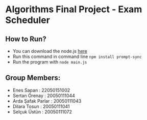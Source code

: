 # Algorithms Final Project - Exam Scheduler

## How to Run?
- You can download the node.js [here](https://nodejs.org/en/download/)
- Run this command in command line `npm install prompt-sync`
- Run the program with `node main.js`

## Group Members:
- Enes Sapan        : 22050151002
- Sertan Örenay     : 20050111044
- Arda Şafak Parlar : 20050111043
- Dilara Tosun      : 20050111041
- Selçuk Üstün      : 20050111072

